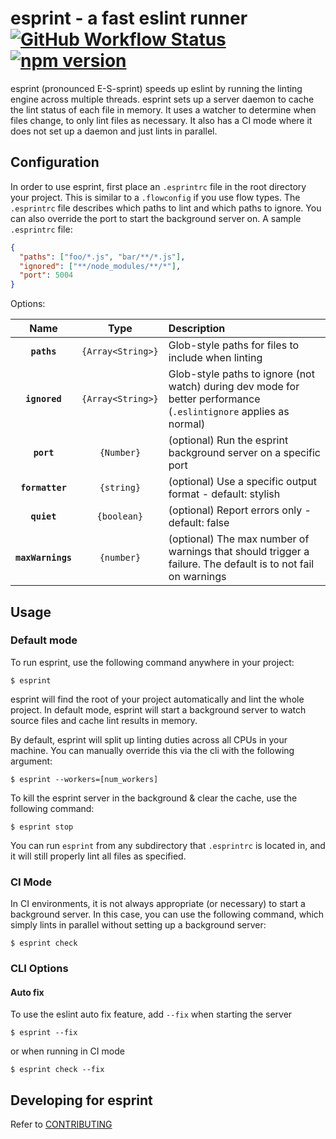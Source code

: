 # esprint - a fast eslint runner [![GitHub Workflow Status](https://img.shields.io/github/workflow/status/pinterest/esprint/Main%20workflow%20(PR))](https://github.com/pinterest/esprint/actions?query=workflow%3A%22Main+workflow+%28PR%29%22) [![npm version](https://img.shields.io/npm/v/esprint)](https://www.npmjs.com/package/esprint)

esprint (pronounced E-S-sprint) speeds up eslint by running the linting engine across multiple threads.
esprint sets up a server daemon to cache the lint status of each file in memory. It uses a watcher to determine when files change, to only lint files as necessary. It also has a CI mode where it does not set up a daemon and just lints in parallel.

## Configuration

In order to use esprint, first place an `.esprintrc` file in the root directory your project. This is similar to a `.flowconfig` if you use flow types. The `.esprintrc` file describes which paths to lint and which paths to ignore. You can also override the port to start the background server on.
A sample `.esprintrc` file:

```json
{
  "paths": ["foo/*.js", "bar/**/*.js"],
  "ignored": ["**/node_modules/**/*"],
  "port": 5004
}
```

Options:

|       Name        |       Type        | Description                                                                                                       |
| :---------------: | :---------------: | :---------------------------------------------------------------------------------------------------------------- |
|    **`paths`**    | `{Array<String>}` | Glob-style paths for files to include when linting                                                                |
|   **`ignored`**   | `{Array<String>}` | Glob-style paths to ignore (not watch) during dev mode for better performance (`.eslintignore` applies as normal) |
|    **`port`**     |    `{Number}`     | (optional) Run the esprint background server on a specific port                                                   |
|  **`formatter`**  |    `{string}`     | (optional) Use a specific output format - default: stylish                                                        |
|    **`quiet`**    |    `{boolean}`    | (optional) Report errors only - default: false                                                                    |
| **`maxWarnings`** |    `{number}`     | (optional) The max number of warnings that should trigger a failure. The default is to not fail on warnings       |

## Usage

### Default mode

To run esprint, use the following command anywhere in your project:

```
$ esprint
```

esprint will find the root of your project automatically and lint the whole project. In default mode, esprint will start a background server to watch source files and cache lint results in memory.

By default, esprint will split up linting duties across all CPUs in your machine. You can manually override this via the cli with the following argument:

```
$ esprint --workers=[num_workers]
```

To kill the esprint server in the background & clear the cache, use the following command:

```
$ esprint stop
```

You can run `esprint` from any subdirectory that `.esprintrc` is located in, and it will still properly lint all files as specified.

### CI Mode

In CI environments, it is not always appropriate (or necessary) to start a background server. In this case, you can use the following command, which simply lints in parallel without setting up a background server:

```
$ esprint check
```

### CLI Options

#### Auto fix

To use the eslint auto fix feature, add `--fix` when starting the server

```
$ esprint --fix
```

or when running in CI mode

```
$ esprint check --fix
```

## Developing for esprint

Refer to [CONTRIBUTING](https://github.com/pinterest/esprint/blob/master/CONTRIBUTING.md)
